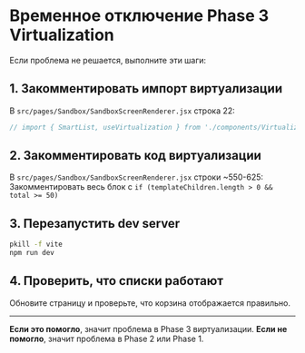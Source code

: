 # Временное отключение Phase 3 Virtualization

Если проблема не решается, выполните эти шаги:

## 1. Закомментировать импорт виртуализации

В `src/pages/Sandbox/SandboxScreenRenderer.jsx` строка 22:
```jsx
// import { SmartList, useVirtualization } from './components/VirtualizedList';
```

## 2. Закомментировать код виртуализации

В `src/pages/Sandbox/SandboxScreenRenderer.jsx` строки ~550-625:
Закомментировать весь блок с `if (templateChildren.length > 0 && total >= 50)`

## 3. Перезапустить dev server

```bash
pkill -f vite
npm run dev
```

## 4. Проверить, что списки работают

Обновите страницу и проверьте, что корзина отображается правильно.

---

**Если это помогло**, значит проблема в Phase 3 виртуализации.
**Если не помогло**, значит проблема в Phase 2 или Phase 1.
